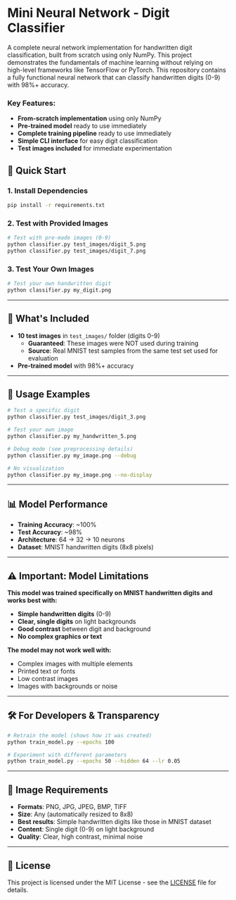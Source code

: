 # Mini Neural Network - Digit Classifier

A complete neural network implementation for handwritten digit classification, built from scratch using only NumPy. This project demonstrates the fundamentals of machine learning without relying on high-level frameworks like TensorFlow or PyTorch.
This repository contains a fully functional neural network that can classify handwritten digits (0-9) with 98%+ accuracy. 

### Key Features:
- **From-scratch implementation** using only NumPy
- **Pre-trained model** ready to use immediately
- **Complete training pipeline** ready to use immediately
- **Simple CLI interface** for easy digit classification
- **Test images included** for immediate experimentation


## 🚀 Quick Start

### 1. Install Dependencies
```bash
pip install -r requirements.txt
```

### 2. Test with Provided Images
```bash
# Test with pre-made images (0-9)
python classifier.py test_images/digit_5.png
python classifier.py test_images/digit_7.png
```

### 3. Test Your Own Images
```bash
# Test your own handwritten digit
python classifier.py my_digit.png
```
---

## 📁 What's Included

- **10 test images** in `test_images/` folder (digits 0-9)
  - **Guaranteed**: These images were NOT used during training
  - **Source**: Real MNIST test samples from the same test set used for evaluation
- **Pre-trained model** with 98%+ accuracy

---

## 🎯 Usage Examples

```bash
# Test a specific digit
python classifier.py test_images/digit_3.png

# Test your own image
python classifier.py my_handwritten_5.png

# Debug mode (see preprocessing details)
python classifier.py my_image.png --debug

# No visualization
python classifier.py my_image.png --no-display
```

---

## 📊 Model Performance

- **Training Accuracy**: ~100%
- **Test Accuracy**: ~98%
- **Architecture**: 64 → 32 → 10 neurons
- **Dataset**: MNIST handwritten digits (8x8 pixels)

---

## ⚠️ Important: Model Limitations

**This model was trained specifically on MNIST handwritten digits and works best with:**
- **Simple handwritten digits** (0-9)
- **Clear, single digits** on light backgrounds
- **Good contrast** between digit and background
- **No complex graphics or text**

**The model may not work well with:**
- Complex images with multiple elements
- Printed text or fonts
- Low contrast images
- Images with backgrounds or noise

---

## 🛠️ For Developers & Transparency

```bash
# Retrain the model (shows how it was created)
python train_model.py --epochs 100

# Experiment with different parameters
python train_model.py --epochs 50 --hidden 64 --lr 0.05
```

---

## 📝 Image Requirements

- **Formats**: PNG, JPG, JPEG, BMP, TIFF
- **Size**: Any (automatically resized to 8x8)
- **Best results**: Simple handwritten digits like those in MNIST dataset
- **Content**: Single digit (0-9) on light background
- **Quality**: Clear, high contrast, minimal noise

---

## 📄 License

This project is licensed under the MIT License - see the [LICENSE](LICENSE) file for details.